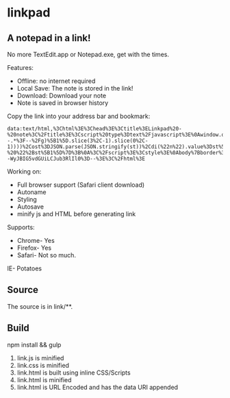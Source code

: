 # linkpad

## A notepad in a link!

No more TextEdit.app or Notepad.exe, get with the times.

Features:

* Offline: no internet required
* Local Save: The note is stored in the link!
* Download: Download your note
* Note is saved in browser history

Copy the link into your address bar and bookmark:
```
data:text/html,%3Chtml%3E%3Chead%3E%3Ctitle%3ELinkpad%20-%20note%3C%2Ftitle%3E%3Cscript%20type%3Dtext%2Fjavascript%3E%0Awindow.onbeforeunload%3Dfunction()%7Breturn%22Really%20leave%3F%22%7D%3Bvar%20st%2Cost%2Cdi%3Dfunction(n)%7Breturn%20document.getElementById(n)%7D%2Cs%3Dfunction()%7Bst%5B0%5D%3Ddi(%22n%22).value%2Cst%5B1%5D%3Ddi(%22i%22).value%2Cwindow.onbeforeunload%3Dnull%2Cwindow.location.href%3Dwindow.location.href.replace(encodeURIComponent(btoa(JSON.stringify(ost)))%2CencodeURIComponent(btoa(JSON.stringify(st))))%7D%2Cd%3Dfunction()%7Bdi(%22d%22).download%3Ddi(%22i%22).value%2B%22.txt%22%2Cdi(%22d%22).href%3D%22data%3Atext%2Fplain%3Bbase64%2C%22%2Bbtoa(di(%22n%22).value)%7D%2Col%3Dfunction()%7Bst%3DJSON.parse(atob(decodeURIComponent(window.location.href.match(%2F!--.*%3F--%2Fg)%5B1%5D.slice(3%2C-1).slice(0%2C-1))))%2Cost%3DJSON.parse(JSON.stringify(st))%2Cdi(%22n%22).value%3Dst%5B0%5D%2Cdi(%22i%22).value%3Dst%5B1%5D%2Cdocument.title%3D%22Linkpad%20-%20%22%2Bst%5B1%5D%7D%3B%0A%3C%2Fscript%3E%3Cstyle%3E%0Abody%7Bborder%3A2px%20solid%20grey%7D%23n%7Bborder%3A1px%20solid%20grey%3Bheight%3A100%25%3Bwidth%3A100%25%7D%0A%3C%2Fstyle%3E%3C%2Fhead%3E%3Cbody%20onload%3Dol()%3B%3E%3Cinput%20id%3Di%20type%3Dtext%3E.txt%20%3Ca%20id%3Dd%20href%3D%22%2F%22%20onclick%3Dd()%20download%3Dnote.txt%3EDownload%3C%2Fa%3E%20%3Ca%20id%3Ds%20href%3D%22%2F%22%20onclick%3D%22s()%3B%20return%20false%3B%22%3ESave%3C%2Fa%3E%3Cbr%3E%3Ctextarea%20id%3Dn%20autofocus%3E%3C%2Ftextarea%3E%3C%2Fbody%3E%3C!--WyJBIG5vdGUiLCJub3RlIl0%3D--%3E%3C%2Fhtml%3E
```

Working on:
- Full browser support (Safari client download)
- Autoname
- Styling
- Autosave
- minify js and HTML before generating link

Supports:
* Chrome- Yes
* Firefox- Yes
* Safari- Not so much.

IE- Potatoes

## Source
The source is in link/**.

## Build
npm install && gulp

1. link.js is minified
2. link.css is minified
3. link.html is built using inline CSS/Scripts
4. link.html is minified
5. link.html is URL Encoded and has the data URI appended


